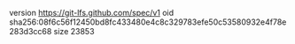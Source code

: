 version https://git-lfs.github.com/spec/v1
oid sha256:08f6c56f12450bd8fc433480e4c8c329783efe50c53580932e4f78e283d3cc68
size 23853
